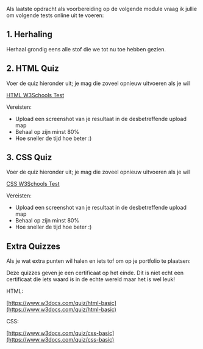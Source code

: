 Als laatste opdracht als voorbereiding op de volgende module vraag ik jullie om volgende tests online uit te voeren:

## 1. Herhaling

Herhaal grondig eens alle stof die we tot nu toe hebben gezien.

## 2. HTML Quiz

Voer de quiz hieronder uit; je mag die zoveel opnieuw uitvoeren als je wil
  
[HTML W3Schools Test](https://www.w3schools.com/quiztest/quiztest.asp?qtest=HTML)

Vereisten:
- Upload een screenshot van je resultaat in de desbetreffende upload map
- Behaal op zijn minst 80%
- Hoe sneller de tijd hoe beter :)

## 3. CSS Quiz

Voer de quiz hieronder uit; je mag die zoveel opnieuw uitvoeren als je wil


[CSS W3Schools Test](https://www.w3schools.com/quiztest/quiztest.asp?qtest=CSS)

Vereisten:
- Upload een screenshot van je resultaat in de desbetreffende upload map
- Behaal op zijn minst 80%
- Hoe sneller de tijd hoe beter :)

## Extra Quizzes

Als je wat extra punten wil halen en iets tof om op je portfolio te plaatsen:

Deze quizzes geven je een certificaat op het einde. Dit is niet echt een certificaat die iets waard is in de echte wereld maar het is wel leuk!

HTML: 

[https://www.w3docs.com/quiz/html-basic](https://www.w3docs.com/quiz/html-basic)

CSS:

[https://www.w3docs.com/quiz/css-basic](https://www.w3docs.com/quiz/css-basic)



